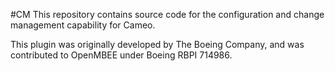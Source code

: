 #CM
This repository contains source code for the configuration and change management capability for Cameo.

This plugin was originally developed by The Boeing Company, and was contributed to OpenMBEE under Boeing RBPI 714986.